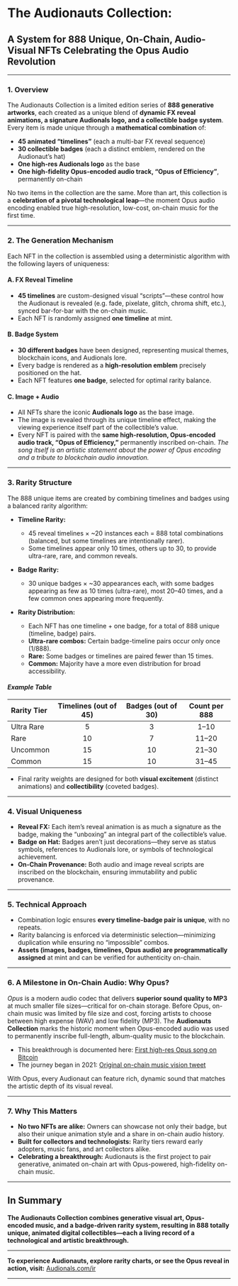 

# The Audionauts Collection:

## A System for 888 Unique, On-Chain, Audio-Visual NFTs Celebrating the Opus Audio Revolution

---

### 1. **Overview**

The Audionauts Collection is a limited edition series of **888 generative artworks**, each created as a unique blend of **dynamic FX reveal animations, a signature Audionals logo, and a collectible badge system**. Every item is made unique through a **mathematical combination** of:

* **45 animated “timelines”** (each a multi-bar FX reveal sequence)
* **30 collectible badges** (each a distinct emblem, rendered on the Audionaut’s hat)
* **One high-res Audionals logo** as the base
* **One high-fidelity Opus-encoded audio track, “Opus of Efficiency”**, permanently on-chain

No two items in the collection are the same.
More than art, this collection is a **celebration of a pivotal technological leap**—the moment Opus audio encoding enabled true high-resolution, low-cost, on-chain music for the first time.

---

### 2. **The Generation Mechanism**

Each NFT in the collection is assembled using a deterministic algorithm with the following layers of uniqueness:

#### **A. FX Reveal Timeline**

* **45 timelines** are custom-designed visual “scripts”—these control how the Audionaut is revealed (e.g. fade, pixelate, glitch, chroma shift, etc.), synced bar-for-bar with the on-chain music.
* Each NFT is randomly assigned **one timeline** at mint.

#### **B. Badge System**

* **30 different badges** have been designed, representing musical themes, blockchain icons, and Audionals lore.
* Every badge is rendered as a **high-resolution emblem** precisely positioned on the hat.
* Each NFT features **one badge**, selected for optimal rarity balance.

#### **C. Image + Audio**

* All NFTs share the iconic **Audionals logo** as the base image.
* The image is revealed through its unique timeline effect, making the viewing experience itself part of the collectible’s value.
* Every NFT is paired with the **same high-resolution, Opus-encoded audio track, “Opus of Efficiency,”** permanently inscribed on-chain.
  *The song itself is an artistic statement about the power of Opus encoding and a tribute to blockchain audio innovation.*

---

### 3. **Rarity Structure**

The 888 unique items are created by combining timelines and badges using a balanced rarity algorithm:

* **Timeline Rarity:**

  * 45 reveal timelines × \~20 instances each = 888 total combinations (balanced, but some timelines are intentionally rarer).
  * Some timelines appear only 10 times, others up to 30, to provide ultra-rare, rare, and common reveals.
* **Badge Rarity:**

  * 30 unique badges × \~30 appearances each, with some badges appearing as few as 10 times (ultra-rare), most 20–40 times, and a few common ones appearing more frequently.
* **Rarity Distribution:**

  * Each NFT has one timeline + one badge, for a total of 888 unique (timeline, badge) pairs.
  * **Ultra-rare combos:** Certain badge-timeline pairs occur only once (1/888).
  * **Rare:** Some badges or timelines are paired fewer than 15 times.
  * **Common:** Majority have a more even distribution for broad accessibility.

#### *Example Table*

| Rarity Tier | Timelines (out of 45) | Badges (out of 30) | Count per 888 |
| :---------- | :-------------------: | :----------------: | :-----------: |
| Ultra Rare  |           5           |          3         |      1–10     |
| Rare        |           10          |          7         |     11–20     |
| Uncommon    |           15          |         10         |     21–30     |
| Common      |           15          |         10         |     31–45     |

* Final rarity weights are designed for both **visual excitement** (distinct animations) and **collectibility** (coveted badges).

---

### 4. **Visual Uniqueness**

* **Reveal FX:**
  Each item’s reveal animation is as much a signature as the badge, making the “unboxing” an integral part of the collectible’s value.
* **Badge on Hat:**
  Badges aren’t just decorations—they serve as status symbols, references to Audionals lore, or symbols of technological achievement.
* **On-Chain Provenance:**
  Both audio and image reveal scripts are inscribed on the blockchain, ensuring immutability and public provenance.

---

### 5. **Technical Approach**

* Combination logic ensures **every timeline-badge pair is unique**, with no repeats.
* Rarity balancing is enforced via deterministic selection—minimizing duplication while ensuring no “impossible” combos.
* **Assets (images, badges, timelines, Opus audio) are programmatically assigned** at mint and can be verified for authenticity on-chain.

---

### 6. **A Milestone in On-Chain Audio: Why Opus?**

*Opus* is a modern audio codec that delivers **superior sound quality to MP3** at much smaller file sizes—critical for on-chain storage.
Before Opus, on-chain music was limited by file size and cost, forcing artists to choose between high expense (WAV) and low fidelity (MP3).
The **Audionauts Collection** marks the historic moment when Opus-encoded audio was used to permanently inscribe full-length, album-quality music to the blockchain.

* This breakthrough is documented here:
  [First high-res Opus song on Bitcoin](https://x.com/jimdotbtc/status/1920160714406207990)
* The journey began in 2021:
  [Original on-chain music vision tweet](https://x.com/jimdotbtc/status/1672993952088174593)

With Opus, every Audionaut can feature rich, dynamic sound that matches the artistic depth of its visual reveal.

---

### 7. **Why This Matters**

* **No two NFTs are alike:**
  Owners can showcase not only their badge, but also their unique animation style and a share in on-chain audio history.
* **Built for collectors and technologists:**
  Rarity tiers reward early adopters, music fans, and art collectors alike.
* **Celebrating a breakthrough:**
  Audionauts is the first project to pair generative, animated on-chain art with Opus-powered, high-fidelity on-chain music.

---

## In Summary

**The Audionauts Collection combines generative visual art, Opus-encoded music, and a badge-driven rarity system, resulting in 888 totally unique, animated digital collectibles—each a living record of a technological and artistic breakthrough.**

---

**To experience Audionauts, explore rarity charts, or see the Opus reveal in action, visit:**
[Audionals.com/ir](https://Audionals.com/ir)

---
